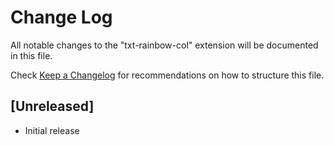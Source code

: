 # Change Log

All notable changes to the "txt-rainbow-col" extension will be documented in this file.

Check [Keep a Changelog](http://keepachangelog.com/) for recommendations on how to structure this file.

## [Unreleased]

- Initial release